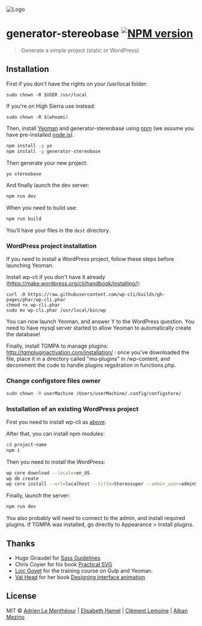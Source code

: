 ![Logo](logo.jpg)

# generator-stereobase [![NPM version][npm-image]][npm-url]

> Generate a simple project (static or WordPress)

## Installation

First if you don't have the rights on your /usr/local folder:

```bach
sudo chown -R $USER /usr/local
```

If you're on High Sierra use instead:

```bach
sudo chown -R $(whoami)
```

Then, install [Yeoman](http://yeoman.io) and generator-stereobase using [npm](https://www.npmjs.com/) (we assume you have pre-installed [node.js](https://nodejs.org/)).

```bash
npm install -g yo
npm install -g generator-stereobase
```

Then generate your new project:

```bash
yo stereobase
```

And finally launch the dev server:

```bash
npm run dev
```

When you need to build use:

```bash
npm run build
```

You'll have your files in the `dest` directory.

### WordPress project installation

If you need to install a WordPress project, follow these steps before launching Yeoman.

Install wp-cli if you don't have it already (https://make.wordpress.org/cli/handbook/installing/):

```
curl -O https://raw.githubusercontent.com/wp-cli/builds/gh-pages/phar/wp-cli.phar
chmod +x wp-cli.phar
sudo mv wp-cli.phar /usr/local/bin/wp
```

You can now launch Yeoman, and answer Y to the WordPress question. You need to have mysql server started to allow Yeoman to automatically create the database!

Finally, install TGMPA to manage plugins: http://tgmpluginactivation.com/installation/ : once you've downloaded the file, place it in a directory called "mu-plugins" in /wp-content, and decomment the code to handle plugins regsitration in functions.php.

### Change configstore files owner

```bash
sudo chown -R userMachine /Users/userMachine/.config/configstore/
```

### Installation of an existing WordPress project

First you need to install wp-cli as [above](#wordpress-project-installation).

After that, you can install npm modules:

```bash
cd project-name
npm i
```

Then you need to install the WordPress:

```bash
wp core download --locale=en_US
wp db create
wp core install --url=localhost --title=Stereosuper --admin_user=adminStereo --admin_password=azerty --admin_email=bisou@stereosuper.fr
```

Finally, launch the server:

```bash
npm run dev
```

You also probably will need to connect to the admin, and install required plugins. If TGMPA was installed, go directly to Appearance > Install plugins.

## Thanks

-   Hugo Giraudel for [Sass Guidelines](https://sass-guidelin.es/)
-   Chris Coyier for his book [Practical SVG](https://abookapart.com/products/practical-svg)
-   [Loic Goyet](https://github.com/LoicGoyet) for the training course on Gulp and Yeoman.
-   [Val Head](http://valhead.com/) for her book [Designing interface animation](http://rosenfeldmedia.com/books/designing-interface-animation/)

## License

MIT © [Adrien Le Menthéour](https://www.adrienlm.com) | [Elisabeth Hamel](https://www.e-hamel.com) | [Clément Lemoine](https://clementlemoine.com) | [Alban Mezino](https://albanmezino.fr)

[npm-image]: https://badge.fury.io/js/generator-stereobase.svg
[npm-url]: https://npmjs.org/package/generator-stereobase
[travis-image]: https://travis-ci.org/stereosuper/generator-stereobase.svg?branch=master
[travis-url]: https://travis-ci.org/stereosuper/generator-stereobase
[daviddm-image]: https://david-dm.org/stereosuper/generator-stereobase.svg?theme=shields.io
[daviddm-url]: https://david-dm.org/stereosuper/generator-stereobase
